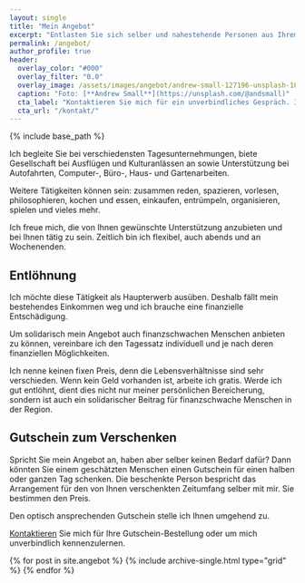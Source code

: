 ```yaml
---
layout: single
title: "Mein Angebot"
excerpt: "Entlasten Sie sich selber und nahestehende Personen aus Ihrem Umfeld – wie Kinder, Enkel und Nachbarn – und lassen Sie sich auf eine neue und freundschaftliche Begegnung ein."
permalink: /angebot/
author_profile: true
header:
  overlay_color: "#000"
  overlay_filter: "0.0"
  overlay_image: /assets/images/angebot/andrew-small-127196-unsplash-1600.jpg
  caption: "Foto: [**Andrew Small**](https://unsplash.com/@andsmall)"
  cta_label: "Kontaktieren Sie mich für ein unverbindliches Gespräch. Ich freue mich."
  cta_url: "/kontakt/"
---
```

{% include base_path %}

Ich begleite Sie bei verschiedensten Tagesunternehmungen, biete Gesellschaft bei Ausflügen und Kulturanlässen an sowie Unterstützung bei Autofahrten, Computer-, Büro-, Haus- und Gartenarbeiten.

Weitere Tätigkeiten können sein: zusammen reden, spazieren, vorlesen, philosophieren, kochen und essen, einkaufen, entrümpeln, organisieren, spielen und vieles mehr.

Ich freue mich, die von Ihnen gewünschte Unterstützung anzubieten und bei Ihnen tätig zu sein. Zeitlich bin ich flexibel, auch abends und an Wochenenden.

## Entlöhnung

Ich möchte diese Tätigkeit als Haupterwerb ausüben. Deshalb fällt mein bestehendes Einkommen weg und ich brauche eine finanzielle Entschädigung.

Um solidarisch mein Angebot auch finanzschwachen Menschen anbieten zu können, vereinbare ich den Tagessatz individuell und je nach deren finanziellen Möglichkeiten.

Ich nenne keinen fixen Preis, denn die Lebensverhältnisse sind sehr verschieden. Wenn kein Geld vorhanden ist, arbeite ich gratis. Werde ich gut entlöhnt, dient dies nicht nur meiner persönlichen Bereicherung, sondern ist auch ein solidarischer Beitrag für finanzschwache Menschen in der Region.

## Gutschein zum Verschenken

Spricht Sie mein Angebot an, haben aber selber keinen Bedarf dafür? Dann könnten Sie einem geschätzten Menschen einen Gutschein für einen halben oder ganzen Tag schenken. Die beschenkte Person bespricht das Arrangement für den von Ihnen verschenkten Zeitumfang selber mit mir. Sie bestimmen den Preis.

Den optisch ansprechenden Gutschein stelle ich Ihnen umgehend zu.

[Kontaktieren](/kontakt/) Sie mich für Ihre Gutschein-Bestellung oder um mich unverbindlich kennenzulernen.

<div class="grid__wrapper">
  {% for post in site.angebot %}
    {% include archive-single.html type="grid" %}
  {% endfor %}
</div>
